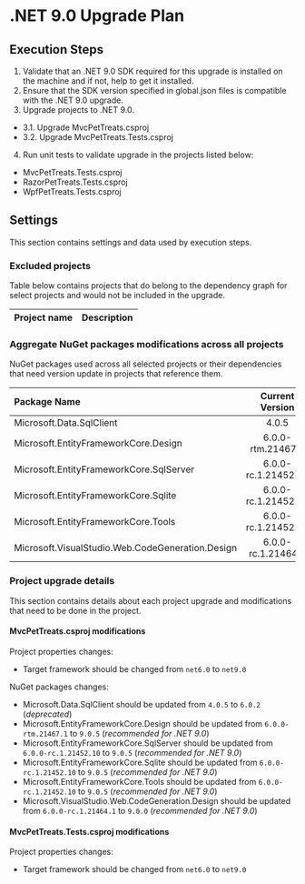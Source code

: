 # .NET 9.0 Upgrade Plan

## Execution Steps

1. Validate that an .NET 9.0 SDK required for this upgrade is installed on the machine and if not, help to get it installed.
2. Ensure that the SDK version specified in global.json files is compatible with the .NET 9.0 upgrade.
3. Upgrade projects to .NET 9.0.
  - 3.1. Upgrade MvcPetTreats.csproj
  - 3.2. Upgrade MvcPetTreats.Tests.csproj
4. Run unit tests to validate upgrade in the projects listed below:
  - MvcPetTreats.Tests.csproj
  - RazorPetTreats.Tests.csproj
  - WpfPetTreats.Tests.csproj

## Settings

This section contains settings and data used by execution steps.

### Excluded projects

Table below contains projects that do belong to the dependency graph for select projects and would not be included in the upgrade.

| Project name                                   | Description                 |
|:-----------------------------------------------|:---------------------------:|

### Aggregate NuGet packages modifications across all projects

NuGet packages used across all selected projects or their dependencies that need version update in projects that reference them.

| Package Name                                 | Current Version          | New Version | Description                         |
|:---------------------------------------------|:------------------------:|:-----------:|:------------------------------------|
| Microsoft.Data.SqlClient                     | 4.0.5                    | 6.0.2       | Deprecated                          |
| Microsoft.EntityFrameworkCore.Design         | 6.0.0-rtm.21467.1        | 9.0.5       | Recommended for .NET 9.0            |
| Microsoft.EntityFrameworkCore.SqlServer      | 6.0.0-rc.1.21452.10      | 9.0.5       | Recommended for .NET 9.0            |
| Microsoft.EntityFrameworkCore.Sqlite         | 6.0.0-rc.1.21452.10      | 9.0.5       | Recommended for .NET 9.0            |
| Microsoft.EntityFrameworkCore.Tools          | 6.0.0-rc.1.21452.10      | 9.0.5       | Recommended for .NET 9.0            |
| Microsoft.VisualStudio.Web.CodeGeneration.Design | 6.0.0-rc.1.21464.1   | 9.0.0       | Recommended for .NET 9.0            |

### Project upgrade details
This section contains details about each project upgrade and modifications that need to be done in the project.

#### MvcPetTreats.csproj modifications

Project properties changes:
  - Target framework should be changed from `net6.0` to `net9.0`

NuGet packages changes:
  - Microsoft.Data.SqlClient should be updated from `4.0.5` to `6.0.2` (*deprecated*)
  - Microsoft.EntityFrameworkCore.Design should be updated from `6.0.0-rtm.21467.1` to `9.0.5` (*recommended for .NET 9.0*)
  - Microsoft.EntityFrameworkCore.SqlServer should be updated from `6.0.0-rc.1.21452.10` to `9.0.5` (*recommended for .NET 9.0*)
  - Microsoft.EntityFrameworkCore.Sqlite should be updated from `6.0.0-rc.1.21452.10` to `9.0.5` (*recommended for .NET 9.0*)
  - Microsoft.EntityFrameworkCore.Tools should be updated from `6.0.0-rc.1.21452.10` to `9.0.5` (*recommended for .NET 9.0*)
  - Microsoft.VisualStudio.Web.CodeGeneration.Design should be updated from `6.0.0-rc.1.21464.1` to `9.0.0` (*recommended for .NET 9.0*)

#### MvcPetTreats.Tests.csproj modifications

Project properties changes:
  - Target framework should be changed from `net6.0` to `net9.0`